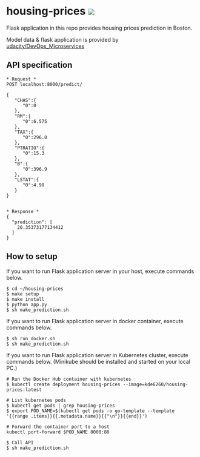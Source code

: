 # housing-prices ![](https://circleci.com/gh/dev-daeun/housing-prices.svg?style=svg)

Flask application in this repo provides housing prices prediction in Boston.

Model data & flask application is provided by [udacity/DevOps_Microservices](https://github.com/udacity/DevOps_Microservices)

## API specification
```
* Request *
POST localhost:8000/predict/

{  
   "CHAS":{  
      "0":0
   },
   "RM":{  
      "0":6.575
   },
   "TAX":{  
      "0":296.0
   },
   "PTRATIO":{  
      "0":15.3
   },
   "B":{  
      "0":396.9
   },
   "LSTAT":{  
      "0":4.98
   }
}


* Response *
{
  "prediction": [
    20.35373177134412
  ]
}

```


## How to setup
If you want to run Flask application server in your host, execute commands below.
```
$ cd ~/housing-prices
$ make setup
$ make install
$ python app.py
$ sh make_prediction.sh
```
If you want to run Flask application server in docker container, execute commands below.
```
$ sh run_docker.sh
$ sh make_prediction.sh
```

If you want to run Flask application server in Kubernetes cluster, execute commands below.
(Minikube should be installed and started on your local PC.)
```
# Run the Docker Hub container with kubernetes
$ kubectl create deployment housing-prices --image=kde6260/housing-prices:latest
```
```
# List kubernetes pods
$ kubectl get pods | grep housing-prices
$ export POD_NAME=$(kubectl get pods -o go-template --template '{{range .items}}{{.metadata.name}}{{"\n"}}{{end}}')
```
```
# Forward the container port to a host
kubectl port-forward $POD_NAME 8000:80
```
```
$ Call API
$ sh make_prediction.sh
```
